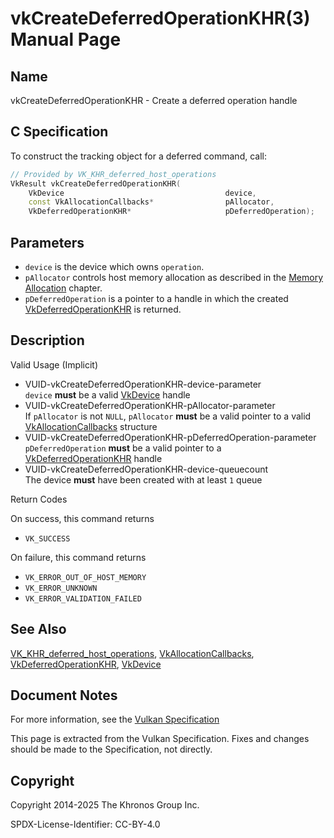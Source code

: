 # vkCreateDeferredOperationKHR(3) Manual Page

## Name

vkCreateDeferredOperationKHR - Create a deferred operation handle



## [](#_c_specification)C Specification

To construct the tracking object for a deferred command, call:

```c++
// Provided by VK_KHR_deferred_host_operations
VkResult vkCreateDeferredOperationKHR(
    VkDevice                                    device,
    const VkAllocationCallbacks*                pAllocator,
    VkDeferredOperationKHR*                     pDeferredOperation);
```

## [](#_parameters)Parameters

- `device` is the device which owns `operation`.
- `pAllocator` controls host memory allocation as described in the [Memory Allocation](https://registry.khronos.org/vulkan/specs/latest/html/vkspec.html#memory-allocation) chapter.
- `pDeferredOperation` is a pointer to a handle in which the created [VkDeferredOperationKHR](https://registry.khronos.org/vulkan/specs/latest/man/html/VkDeferredOperationKHR.html) is returned.

## [](#_description)Description

Valid Usage (Implicit)

- [](#VUID-vkCreateDeferredOperationKHR-device-parameter)VUID-vkCreateDeferredOperationKHR-device-parameter  
  `device` **must** be a valid [VkDevice](https://registry.khronos.org/vulkan/specs/latest/man/html/VkDevice.html) handle
- [](#VUID-vkCreateDeferredOperationKHR-pAllocator-parameter)VUID-vkCreateDeferredOperationKHR-pAllocator-parameter  
  If `pAllocator` is not `NULL`, `pAllocator` **must** be a valid pointer to a valid [VkAllocationCallbacks](https://registry.khronos.org/vulkan/specs/latest/man/html/VkAllocationCallbacks.html) structure
- [](#VUID-vkCreateDeferredOperationKHR-pDeferredOperation-parameter)VUID-vkCreateDeferredOperationKHR-pDeferredOperation-parameter  
  `pDeferredOperation` **must** be a valid pointer to a [VkDeferredOperationKHR](https://registry.khronos.org/vulkan/specs/latest/man/html/VkDeferredOperationKHR.html) handle
- [](#VUID-vkCreateDeferredOperationKHR-device-queuecount)VUID-vkCreateDeferredOperationKHR-device-queuecount  
  The device **must** have been created with at least `1` queue

Return Codes

On success, this command returns

- `VK_SUCCESS`

On failure, this command returns

- `VK_ERROR_OUT_OF_HOST_MEMORY`
- `VK_ERROR_UNKNOWN`
- `VK_ERROR_VALIDATION_FAILED`

## [](#_see_also)See Also

[VK\_KHR\_deferred\_host\_operations](https://registry.khronos.org/vulkan/specs/latest/man/html/VK_KHR_deferred_host_operations.html), [VkAllocationCallbacks](https://registry.khronos.org/vulkan/specs/latest/man/html/VkAllocationCallbacks.html), [VkDeferredOperationKHR](https://registry.khronos.org/vulkan/specs/latest/man/html/VkDeferredOperationKHR.html), [VkDevice](https://registry.khronos.org/vulkan/specs/latest/man/html/VkDevice.html)

## [](#_document_notes)Document Notes

For more information, see the [Vulkan Specification](https://registry.khronos.org/vulkan/specs/latest/html/vkspec.html#vkCreateDeferredOperationKHR)

This page is extracted from the Vulkan Specification. Fixes and changes should be made to the Specification, not directly.

## [](#_copyright)Copyright

Copyright 2014-2025 The Khronos Group Inc.

SPDX-License-Identifier: CC-BY-4.0